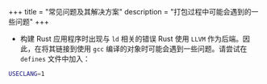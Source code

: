 +++
title = "常见问题及其解决方案"
description = "打包过程中可能会遇到的一些问题"
+++

* 构建 Rust 应用程序时出现与 `ld` 相关的错误
Rust 使用 `LLVM` 作为后端。因此，在将其链接到使用 `gcc` 编译的对象时可能会遇到一些问题。请尝试在 `defines` 文件中加入：

```bash
USECLANG=1
```

